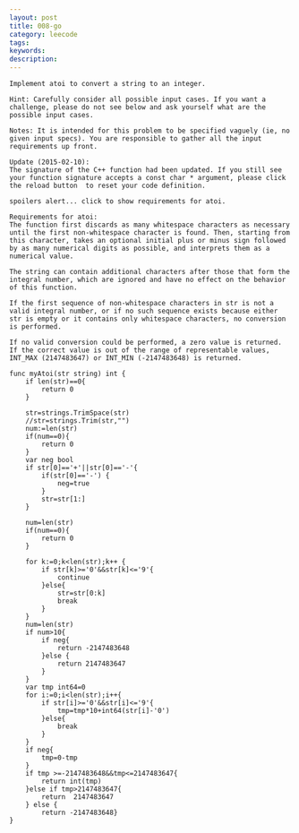 ```yaml
---
layout: post
title: 008-go
category: leecode
tags: 
keywords: 
description: 
---
```


    Implement atoi to convert a string to an integer.
    
    Hint: Carefully consider all possible input cases. If you want a challenge, please do not see below and ask yourself what are the possible input cases.
    
    Notes: It is intended for this problem to be specified vaguely (ie, no given input specs). You are responsible to gather all the input requirements up front.
    
    Update (2015-02-10):
    The signature of the C++ function had been updated. If you still see your function signature accepts a const char * argument, please click the reload button  to reset your code definition.
    
    spoilers alert... click to show requirements for atoi.
    
    Requirements for atoi:
    The function first discards as many whitespace characters as necessary until the first non-whitespace character is found. Then, starting from this character, takes an optional initial plus or minus sign followed by as many numerical digits as possible, and interprets them as a numerical value.
    
    The string can contain additional characters after those that form the integral number, which are ignored and have no effect on the behavior of this function.
    
    If the first sequence of non-whitespace characters in str is not a valid integral number, or if no such sequence exists because either str is empty or it contains only whitespace characters, no conversion is performed.
    
    If no valid conversion could be performed, a zero value is returned. If the correct value is out of the range of representable values, INT_MAX (2147483647) or INT_MIN (-2147483648) is returned.

    func myAtoi(str string) int {
    	if len(str)==0{
    		return 0
    	}
    
    	str=strings.TrimSpace(str)
    	//str=strings.Trim(str,"")
    	num:=len(str)
    	if(num==0){
    		return 0
    	}
    	var neg bool
    	if str[0]=='+'||str[0]=='-'{
    		if(str[0]=='-')	{
    			neg=true
    		}
    		str=str[1:]
    	}
    
    	num=len(str)
    	if(num==0){
    		return 0
    	}
    
    	for k:=0;k<len(str);k++	{
    		if str[k]>='0'&&str[k]<='9'{
    			continue
    		}else{
    			str=str[0:k]
    			break
    		}
    	}
    	num=len(str)
    	if num>10{
    		if neg{
    			return -2147483648
    		}else {
    			return 2147483647
    		}
    	}
    	var tmp int64=0
    	for i:=0;i<len(str);i++{
    		if str[i]>='0'&&str[i]<='9'{
    			tmp=tmp*10+int64(str[i]-'0')
    		}else{
    			break
    		}
    	}
    	if neg{
    		tmp=0-tmp
    	}
    	if tmp >=-2147483648&&tmp<=2147483647{
    		return int(tmp)
    	}else if tmp>2147483647{
    		return  2147483647
    	} else {
    		return -2147483648}
    }